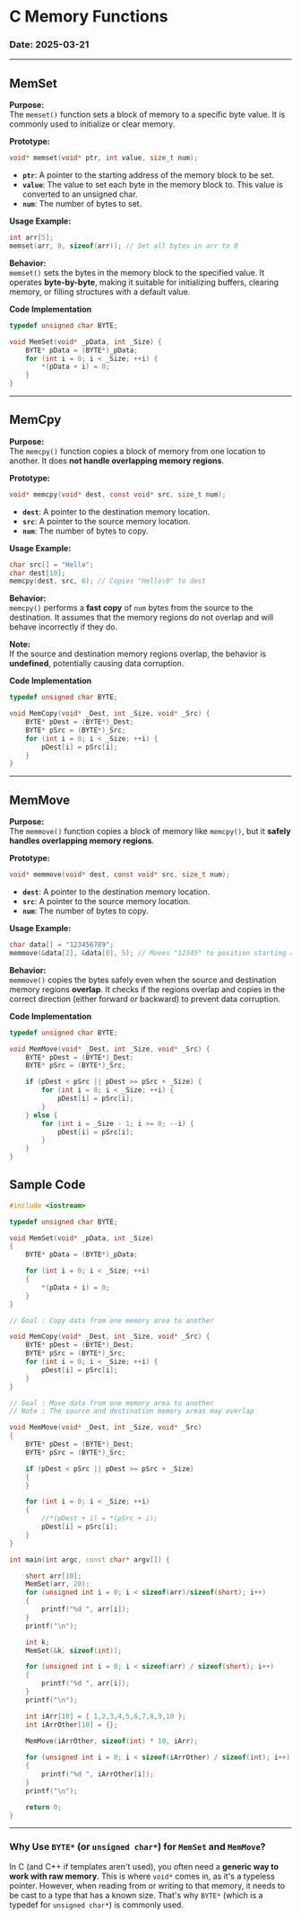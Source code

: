 # C Memory Functions

### Date: 2025-03-21

---

## MemSet

**Purpose:**  
The `memset()` function sets a block of memory to a specific byte value. It is commonly used to initialize or clear memory.

**Prototype:**
```c
void* memset(void* ptr, int value, size_t num);
```

- **`ptr`**: A pointer to the starting address of the memory block to be set.
- **`value`**: The value to set each byte in the memory block to. This value is converted to an unsigned char.
- **`num`**: The number of bytes to set.

**Usage Example:**
```c
int arr[5];
memset(arr, 0, sizeof(arr)); // Set all bytes in arr to 0
```

**Behavior:**  
`memset()` sets the bytes in the memory block to the specified value. It operates **byte-by-byte**, making it suitable for initializing buffers, clearing memory, or filling structures with a default value.


**Code Implementation**
```cpp
typedef unsigned char BYTE;

void MemSet(void* _pData, int _Size) {
    BYTE* pData = (BYTE*)_pData;
    for (int i = 0; i < _Size; ++i) {
        *(pData + i) = 0;
    }
}
```

---

## MemCpy

**Purpose:**  
The `memcpy()` function copies a block of memory from one location to another. It does **not handle overlapping memory regions**.

**Prototype:**
```c
void* memcpy(void* dest, const void* src, size_t num);
```

- **`dest`**: A pointer to the destination memory location.
- **`src`**: A pointer to the source memory location.
- **`num`**: The number of bytes to copy.

**Usage Example:**
```c
char src[] = "Hello";
char dest[10];
memcpy(dest, src, 6); // Copies "Hello\0" to dest
```

**Behavior:**  
`memcpy()` performs a **fast copy** of `num` bytes from the source to the destination. It assumes that the memory regions do not overlap and will behave incorrectly if they do.

**Note:**  
If the source and destination memory regions overlap, the behavior is **undefined**, potentially causing data corruption.

**Code Implementation**
```cpp
typedef unsigned char BYTE;

void MemCopy(void* _Dest, int _Size, void* _Src) {
    BYTE* pDest = (BYTE*)_Dest;
    BYTE* pSrc = (BYTE*)_Src;
    for (int i = 0; i < _Size; ++i) {
        pDest[i] = pSrc[i];
    }
}
```

---

## MemMove

**Purpose:**  
The `memmove()` function copies a block of memory like `memcpy()`, but it **safely handles overlapping memory regions**.

**Prototype:**
```c
void* memmove(void* dest, const void* src, size_t num);
```

- **`dest`**: A pointer to the destination memory location.
- **`src`**: A pointer to the source memory location.
- **`num`**: The number of bytes to copy.

**Usage Example:**
```c
char data[] = "123456789";
memmove(&data[2], &data[0], 5); // Moves "12345" to position starting at index 2
```

**Behavior:**  
`memmove()` copies the bytes safely even when the source and destination memory regions **overlap**. It checks if the regions overlap and copies in the correct direction (either forward or backward) to prevent data corruption.


**Code Implementation**
```cpp
typedef unsigned char BYTE;

void MemMove(void* _Dest, int _Size, void* _Src) {
    BYTE* pDest = (BYTE*)_Dest;
    BYTE* pSrc = (BYTE*)_Src;

    if (pDest < pSrc || pDest >= pSrc + _Size) {
        for (int i = 0; i < _Size; ++i) {
            pDest[i] = pSrc[i];
        }
    } else {
        for (int i = _Size - 1; i >= 0; --i) {
            pDest[i] = pSrc[i];
        }
    }
}

```

## Sample Code 

```cpp
#include <iostream>

typedef unsigned char BYTE;

void MemSet(void* _pData, int _Size)
{
	BYTE* pData = (BYTE*)_pData;

	for (int i = 0; i < _Size; ++i)
	{
		*(pData + i) = 0;
	}
}

// Goal : Copy data from one memory area to another

void MemCopy(void* _Dest, int _Size, void* _Src) {
	BYTE* pDest = (BYTE*)_Dest;
	BYTE* pSrc = (BYTE*)_Src;
	for (int i = 0; i < _Size; ++i) {
		pDest[i] = pSrc[i];
	}
}

// Goal : Move data from one memory area to another 
// Note : The source and destination memory areas may overlap 

void MemMove(void* _Dest, int _Size, void* _Src)
{
	BYTE* pDest = (BYTE*)_Dest;
	BYTE* pSrc = (BYTE*)_Src;

	if (pDest < pSrc || pDest >= pSrc + _Size) 
	{
	}

	for (int i = 0; i < _Size; ++i)
	{
		//*(pDest + i) = *(pSrc + i);
		pDest[i] = pSrc[i];
	}
}

int main(int argc, const char* argv[]) {

	short arr[10];
	MemSet(arr, 20); 
	for (unsigned int i = 0; i < sizeof(arr)/sizeof(short); i++)
	{
		printf("%d ", arr[i]);
	}
	printf("\n");

	int k;
	MemSet(&k, sizeof(int));

	for (unsigned int i = 0; i < sizeof(arr) / sizeof(short); i++)
	{
		printf("%d ", arr[i]);
	}
	printf("\n");

	int iArr[10] = { 1,2,3,4,5,6,7,8,9,10 };
	int iArrOther[10] = {};
	
	MemMove(iArrOther, sizeof(int) * 10, iArr);

	for (unsigned int i = 0; i < sizeof(iArrOther) / sizeof(int); i++)
	{
		printf("%d ", iArrOther[i]);
	}
	printf("\n");

	return 0; 
}
```

---

### Why Use `BYTE*` (or `unsigned char*`) for `MemSet` and `MemMove`?

In C (and C++ if templates aren't used), you often need a **generic way to work with raw memory**. This is where `void*` comes in, as it's a typeless pointer. However, when reading from or writing to that memory, it needs to be cast to a type that has a known size. That's why `BYTE*` (which is a typedef for `unsigned char*`) is commonly used.


